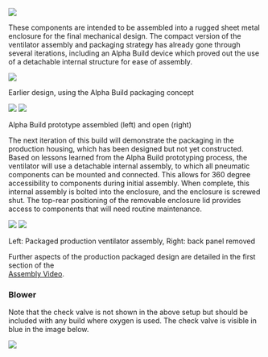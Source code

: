 ![](images/image32.png)

These components are intended to be assembled into a rugged sheet metal enclosure for the final mechanical design. The
compact version of the ventilator assembly and packaging strategy has already gone through several iterations,
including an Alpha Build device which proved out the use of a detachable internal structure for ease of assembly.

![](images/image25.png)

Earlier design, using the Alpha Build packaging concept

![](images/image46.jpg) ![](images/image30.jpg)

Alpha Build prototype assembled (left) and open (right)

The next iteration of this build will demonstrate the packaging in the production housing, which has been designed but
not yet constructed. Based on lessons learned from the Alpha Build prototyping process, the ventilator will use a
detachable internal assembly, to which all pneumatic components can be mounted and connected. This allows for 360
degree accessibility to components during initial assembly. When complete, this internal assembly is bolted into the
enclosure, and the enclosure is screwed shut. The top-rear positioning of the removable enclosure lid provides
access to components that will need routine maintenance.

![](images/image23.png) ![](images/image32.png)

Left: Packaged production ventilator assembly, Right: back panel removed

Further aspects of the production packaged design are detailed in the first section of the\
[Assembly Video](https://youtu.be/2hdV5CWcLb4).

### Blower

Note that the check valve is not shown in the above setup but should be included with any build where oxygen is used.
The check valve is visible in blue in the image below.

![](images/image48.png)
